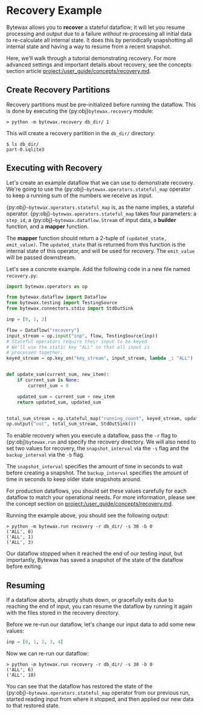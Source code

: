 # Recovery Example

Bytewax allows you to **recover** a stateful dataflow; it will let you
resume processing and output due to a failure _without_ re-processing
all initial data to re-calculate all internal state. It does this by
periodically snapshotting all internal state and having a way to
resume from a recent snapshot.

Here, we'll walk through a tutorial demonstrating recovery. For more
advanced settings and important details about recovery, see the
concepts section article <project:/user_guide/concepts/recovery.md>.

## Create Recovery Partitions

Recovery partitions must be pre-initialized before running the
dataflow. This is done by executing the {py:obj}`bytewax.recovery`
module:

```shell
> python -m bytewax.recovery db_dir/ 1
```

This will create a recovery partition in the `db_dir/` directory:

```
$ ls db_dir/
part-0.sqlite3
```

## Executing with Recovery

Let's create an example dataflow that we can use to demonstrate
recovery. We're going to use the
{py:obj}`~bytewax.operators.stateful_map` operator to keep a running
sum of the numbers we receive as input.

{py:obj}`~bytewax.operators.stateful_map` is, as the name implies, a
stateful operator. {py:obj}`~bytewax.operators.stateful_map` takes
four parameters: a `step_id`, a {py:obj}`~bytewax.dataflow.Stream` of
input data, a **builder** function, and a **mapper** function.

The **mapper** function should return a 2-tuple of `(updated_state,
emit_value)`. The `updated_state` that is returned from this function
is the internal state of this operator, and will be used for recovery.
The `emit_value` will be passed downstream.

Let's see a concrete example. Add the following code in a new file
named `recovery.py`:

```python
import bytewax.operators as op

from bytewax.dataflow import Dataflow
from bytewax.testing import TestingSource
from bytewax.connectors.stdio import StdOutSink

inp = [0, 1, 2]

flow = Dataflow("recovery")
input_stream = op.input("inp", flow, TestingSource(inp))
# Stateful operators require their input to be keyed
# We'll use the static key "ALL" so that all input is
# processed together.
keyed_stream = op.key_on("key_stream", input_stream, lambda _: "ALL")


def update_sum(current_sum, new_item):
    if current_sum is None:
        current_sum = 0

    updated_sum = current_sum + new_item
    return updated_sum, updated_sum


total_sum_stream = op.stateful_map("running_count", keyed_stream, update_sum)
op.output("out", total_sum_stream, StdOutSink())
```

To enable recovery when you execute a dataflow, pass the `-r` flag to
{py:obj}`bytewax.run` and specify the recovery directory. We will also
need to set two values for recovery, the `snapshot_interval` via the
`-s` flag and the `backup_interval` via the `-b` flag.

The `snapshot_interval` specifies the amount of time in seconds to wait
before creating a snapshot. The `backup_interval` specifies the amount
of time in seconds to keep older state snapshots around.

For production dataflows, you should set these values carefully for
each dataflow to match your operational needs. For more information,
please see the concept section on
<project:/user_guide/concepts/recovery.md>.

Running the example above, you should see the following output:

```shell
> python -m bytewax.run recovery -r db_dir/ -s 30 -b 0
('ALL', 0)
('ALL', 1)
('ALL', 3)
```

Our dataflow stopped when it reached the end of our testing input, but
importantly, Bytewax has saved a snapshot of the state of the dataflow
before exiting.

## Resuming

If a dataflow aborts, abruptly shuts down, or gracefully exits due to
reaching the end of input, you can resume the dataflow by running it
again with the files stored in the recovery directory.

Before we re-run our dataflow, let's change our input data to add some
new values:


```python
inp = [0, 1, 2, 3, 4]
```

Now we can re-run our dataflow:

```shell
> python -m bytewax.run recovery -r db_dir/ -s 30 -b 0
('ALL', 6)
('ALL', 10)
```

You can see that the dataflow has restored the state of the
{py:obj}`~bytewax.operators.stateful_map` operator from our previous
run, started reading input from where it stopped, and then applied our
new data to that restored state.
